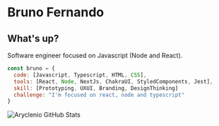 # Bruno Fernando
## What's up?

Software engineer focused on Javascript (Node and React).

```javascript
const bruno = {
  code: [Javascript, Typescript, HTML, CSS],
  tools: [React, Node, NextJs, ChakraUI, StyledComponents, Jest],
  skill: [Prototyping, UXUI, Branding, DesignThinking]
  challenge: "I'm focused on react, node and typescript"
}
```

![Aryclenio GitHub Stats](https://github-readme-stats.vercel.app/api?username=3runoDesign&show_icons=true&hide_border=true&theme=dark)
